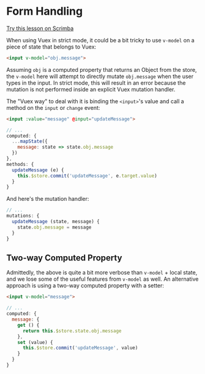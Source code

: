 # Form Handling

<div class="scrimba"><a href="https://scrimba.com/p/pnyzgAP/cqKRgEC9" target="_blank" rel="noopener noreferrer">Try this lesson on Scrimba</a></div>

When using Vuex in strict mode, it could be a bit tricky to use `v-model` on a piece of state that belongs to Vuex:

``` html
<input v-model="obj.message">
```

Assuming `obj` is a computed property that returns an Object from the store, the `v-model` here will attempt to directly mutate `obj.message` when the user types in the input. In strict mode, this will result in an error because the mutation is not performed inside an explicit Vuex mutation handler.

The "Vuex way" to deal with it is binding the `<input>`'s value and call a method on the `input` or `change` event:

``` html
<input :value="message" @input="updateMessage">
```

``` js
// ...
computed: {
  ...mapState({
    message: state => state.obj.message
  })
},
methods: {
  updateMessage (e) {
    this.$store.commit('updateMessage', e.target.value)
  }
}
```

And here's the mutation handler:

``` js
// ...
mutations: {
  updateMessage (state, message) {
    state.obj.message = message
  }
}
```

## Two-way Computed Property

Admittedly, the above is quite a bit more verbose than `v-model` + local state, and we lose some of the useful features from `v-model` as well. An alternative approach is using a two-way computed property with a setter:

``` html
<input v-model="message">
```

``` js
// ...
computed: {
  message: {
    get () {
      return this.$store.state.obj.message
    },
    set (value) {
      this.$store.commit('updateMessage', value)
    }
  }
}
```
